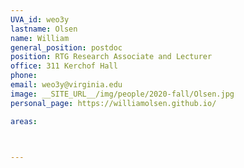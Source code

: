 ```yaml
---
UVA_id: weo3y
lastname: Olsen
name: William
general_position: postdoc
position: RTG Research Associate and Lecturer
office: 311 Kerchof Hall 
phone:
email: weo3y@virginia.edu
image: __SITE_URL__/img/people/2020-fall/Olsen.jpg
personal_page: https://williamolsen.github.io/

areas:



---
```

